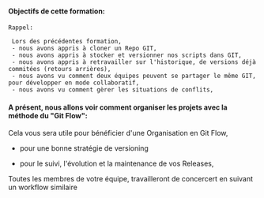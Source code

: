 
#### Objectifs de cette formation:
```
Rappel:

 Lors des précédentes formation,
 - nous avons appris à cloner un Repo GIT,
 - nous avons appris à stocker et versionner nos scripts dans GIT,
 - nous avons appris à retravailler sur l'historique, de versions déjà commitées (retours arrières),
 - nous avons vu comment deux équipes peuvent se partager le même GIT, pour développer en mode collaboratif,
 - nous avons vu comment gèrer les situations de conflits,
  ```
 


#### A présent, nous allons voir comment organiser les projets avec la méthode du "Git Flow": 
Cela vous sera utile pour bénéficier d'une Organisation en Git Flow, 

- pour une bonne stratégie de versioning

- pour le suivi, l'évolution et la maintenance de vos Releases,

Toutes les membres de votre équipe, travailleront de concercert en suivant un workflow similaire



